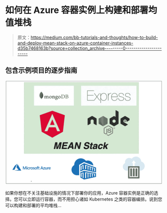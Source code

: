 # 如何在 Azure 容器实例上构建和部署均值堆栈

> 原文：<https://medium.com/bb-tutorials-and-thoughts/how-to-build-and-deploy-mean-stack-on-azure-container-instances-d35b7468163b?source=collection_archive---------0----------------------->

## 包含示例项目的逐步指南

![](img/5baf2ce1b6dad33bc13bf424cc98f7ed.png)

如果你想在不关注基础设施的情况下部署你的应用，Azure 容器实例是正确的选择。您可以立即运行容器，而不用担心诸如 Kubernetes 之类的容器编排。说到您可以构建和部署的平均堆栈…